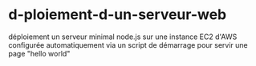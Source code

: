 # d-ploiement-d-un-serveur-web
déploiement un serveur minimal node.js sur une instance EC2 d'AWS configurée automatiquement via un script de démarrage pour servir une page "hello world"
